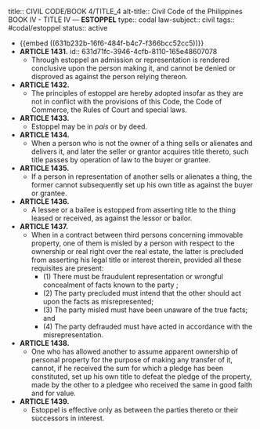 title:: CIVIL CODE/BOOK 4/TITLE_4
alt-title:: Civil Code of the Philippines BOOK IV - TITLE IV —  **ESTOPPEL**
type:: codal
law-subject:: civil
tags:: #codal/estoppel
status:: active

- {{embed ((631b232b-16f6-484f-b4c7-f366bcc52cc5))}}
- **ARTICLE 1431.**
  id:: 631d71fc-3946-4cfb-8110-165e48607078
	- Through estoppel an admission or representation is rendered conclusive upon the person making it, and cannot be denied or disproved as against the person relying thereon.
- **ARTICLE 1432.**
	- The principles of estoppel are hereby adopted insofar as they are not in conflict with the provisions of this Code, the Code of Commerce, the Rules of Court and special laws.
- **ARTICLE 1433.**
	- Estoppel may be in *pais* or by deed.
- **ARTICLE 1434.**
	- When a person who is not the owner of a thing sells or alienates and delivers it, and later the seller or grantor acquires title thereto, such title passes by operation of law to the buyer or grantee.
- **ARTICLE 1435.**
	- If a person in representation of another sells or alienates a thing, the former cannot subsequently set up his own title as against the buyer or grantee.
- **ARTICLE 1436.**
	- A lessee or a bailee is estopped from asserting title to the thing leased or received, as against the lessor or bailor.
- **ARTICLE 1437.**
	- When in a contract between third persons concerning immovable property, one of them is misled by a person with respect to the ownership or real right over the real estate, the latter is precluded from asserting his legal title or interest therein, provided all these requisites are present:
		- (1) There must be fraudulent representation or wrongful concealment of facts known to the party ;
		- (2) The party precluded must intend that the other should act upon the facts as misrepresented;
		- (3) The party misled must have been unaware of the true facts; and
		- (4) The party defrauded must have acted in accordance with the misrepresentation.
- **ARTICLE 1438.**
	- One who has allowed another to assume apparent ownership of personal property for the purpose of making any transfer of it, cannot, if he received the sum for which a pledge has been constituted, set up his own title to defeat the pledge of the property, made by the other to a pledgee who received the same in good faith and for value.
- **ARTICLE 1439.**
	- Estoppel is effective only as between the parties thereto or their successors in interest.